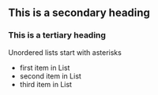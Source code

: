 ## This is a secondary heading
### This is a tertiary heading

Unordered lists start with asterisks
* first item in List
* second item in List
* third item in List

